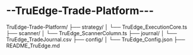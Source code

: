 # --TruEdge-Trade-Platform---
TruEdge-Trade-Platform/ ├── strategy/ │   └── TruEdge_ExecutionCore.ts ├── scanner/ │   └── TruEdge_ScannerColumn.ts ├── journal/ │   └── TruEdge_TradeJournal.csv ├── config/ │   └── TruEdge_Config.json ├── README_TruEdge.md
